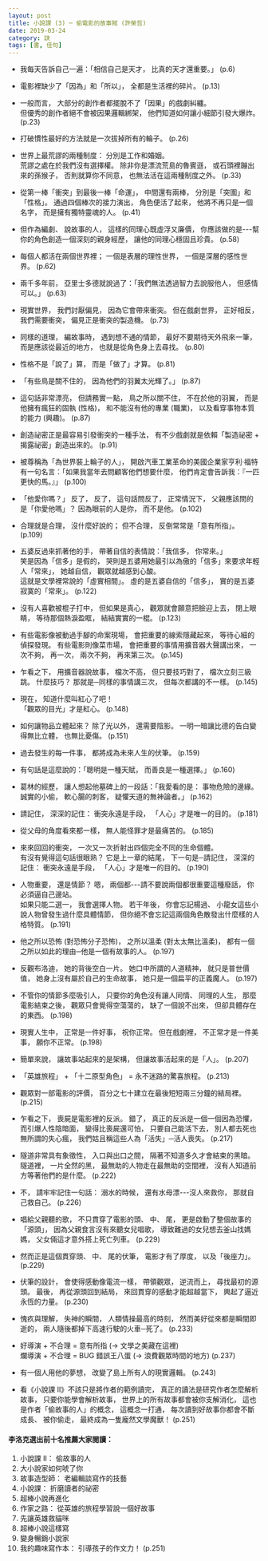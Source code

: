 ```yaml
---
layout: post
title: 小說課 (3) ─ 偷電影的故事賊 (許榮哲)
date: 2019-03-24
category: 訣
tags: [書, 佳句]
---
```




- 我每天告訴自己一遍：「相信自己是天才， 比真的天才還重要。」 (p.6)


- 電影裡缺少了「因為」和「所以」，
全都是生活裡的碎片。 (p.13)


- 一般而言，
大部分的創作者都擺脫不了「因果」的戲劇糾纏。<br />
但優秀的創作者絕不會被因果邏輯綁架，
他們知道如何讓小細節引發大爆炸。 (p.23)

<!--more-->


- 打破慣性最好的方法就是一次拔掉所有的輪子。 (p.26)


- 世界上最荒謬的兩種制度： 分別是工作和婚姻。<br />
荒謬之處在於我們沒有選擇權。
除非你是漂流荒島的魯賓遜，
或石頭裡蹦出來的孫猴子，
否則就算你不同意，
也無法活在這兩種制度之外。 (p.33)


- 從第一棒「衝突」到最後一棒「命運」，
中間還有兩棒，
分別是「突圍」和「性格」。
通過四個棒次的接力演出，
角色便活了起來，
他將不再只是一個名字，
而是擁有獨特靈魂的人。 (p.41)


- 但作為編劇、 說故事的人，
這樣的同理心既虛浮又廉價，
你應該做的是---幫你的角色創造一個深刻的親身經歷，
讓他的同理心穩固且珍貴。 (p.58)


- 每個人都活在兩個世界裡；
一個是表層的理性世界，
一個是深層的感性世界。 (p.62)


- 兩千多年前，
亞里士多德就說過了：「我們無法透過智力去說服他人，
但感情可以。」 (p.63)


- 現實世界，
我們討厭偏見，
因為它會帶來衝突。
但在戲劇世界，
正好相反，
我們需要衝突，
偏見正是衝突的製造機。 (p.73)


- 同樣的道理，
編故事時，
遇到想不通的情節，
最好不要期待天外飛來一筆，
而是應該從最近的地方，
也就是從角色身上去尋找。 (p.80)


- 性格不是「說了」算，
而是「做了」才算。 (p.81)


- 「有些鳥是關不住的，
因為他們的羽翼太光輝了。」 (p.87)


- 這句話非常漂亮，
但請務實一點，
鳥之所以關不住，
不在於他的羽翼，
而是他擁有瘋狂的固執 (性格)，
和不能沒有他的專業 (職業)，
以及看穿事物本質的能力 (興趣)。 (p.87)


- 創造祕密正是最容易引發衝突的一種手法，
有不少戲劇就是依賴「製造祕密 $+$ 揭露祕密」創造出來的。 (p.91)


- 被尊稱為「為世界裝上輪子的人」，
開啟汽車工業革命的美國企業家亨利‧福特有一句名言：「如果我當年去問顧客他們想要什麼，
他們肯定會告訴我：『一匹更快的馬。』」 (p.100)


- 「他愛你嗎？」
反了， 反了，
這句話問反了，
正常情況下，
父親應該問的是「你愛他嗎」？
因為眼前的人是你，
而不是他。 (p.102)


- 合理就是合理，
沒什麼好說的；
但不合理，
反倒常常是「意有所指」。 (p.109)


- 五婆反過來抓著他的手，
帶著自信的表情說：「我信多， 你常來。」<br />
笑是因為「信多」是假的，
哭則是五婆用她最引以為傲的「信多」來要求年輕人「常來」，
她越自信，
觀眾就越感到心酸。<br />
這就是文學裡常說的「虛實相間」。
虛的是五婆自信的「信多」，
實的是五婆寂寞的「常來」。 (p.122)


- 沒有人喜歡被棍子打中，
但如果是真心，
觀眾就會願意把臉迎上去，
閉上眼睛，
等待那個熱淚盈眶，
結結實實的一棍。 (p.123)


- 有些電影像被動過手腳的命案現場，
會把重要的線索隱藏起來，
等待心細的偵探發現。
有些電影則像菜市場，
會把重要的事情用擴音器大聲講出來，
一次不夠，
再一次，
兩次不夠，
再來第三次。 (p.145)


- 乍看之下，
用擴音器說故事，
檔次不高，
但只要技巧對了，
檔次立刻三級跳。
什麼技巧？
那就是─同樣的事情講三次，
但每次都講的不一樣。 (p.145)


- 現在，
知道什麼叫紅心了吧！<br />
「觀眾的目光」才是紅心。 (p.148)


- 如何讓物品立體起來？
除了光以外，
還需要陰影。
一明一暗讓比德的告白變得無比立體，
也無比憂傷。 (p.151)


- 過去發生的每一件事，
都將成為未來人生的伏筆。 (p.159)


- 有句話是這麼說的：「聰明是一種天賦，
而善良是一種選擇。」 (p.160)


- 葛林的經歷，
讓人想起他墓碑上的一段話：「我愛看的是：
事物危險的邊緣。
誠實的小偷，
軟心腸的刺客，
疑懼天道的無神論者。」 (p.162)


- 請記住，
深深的記住： 衝突永遠是手段，
「人心」才是唯一的目的。 (p.181)


- 從父母的角度看來都一樣，
無人能怪罪才是最痛苦的。 (p.185)


- 來來回回的衝突，
一次又一次折射出四個完全不同的生命個體。<br />
有沒有覺得這句話很眼熟？
它是上一章的結尾，
下一句是─請記住，
深深的記住： 衝突永遠是手段，
「人心」才是唯一的目的。 (p.190)


- 人物重要，
還是情節？
嗯， 兩個都---請不要說兩個都很重要這種廢話，
你必須逼自己邊站。<br />
如果只能二選一，
我會選擇人物。
若干年後，
你會忘記楊過、 小龍女這些小說人物曾發生過什麼具體情節，
但你絕不會忘記這兩個角色散發出什麼樣的人格特質。 (p.191)


- 他之所以恐怖 (對恐怖分子恐怖)，
之所以溫柔 (對太太無比溫柔)，
都有一個之所以如此的理由─他是一個有故事的人。 (p.197)


- 反觀布洛迪，
她的背後空白一片。
她口中所謂的人道精神，
就只是普世價值，
她身上沒有屬於自己的生命故事，
她只是一個扁平的正義魔人。 (p.197)


- 不管你的情節多麼吸引人，
只要你的角色沒有讓人同情、 同理的人生，
那麼電影結束之後，
觀眾只會覺得空蕩蕩的，
缺了一個說不出來，
但卻具體存在的東西。 (p.198)


- 現實人生中，
正常是一件好事，
祝你正常。
但在戲劇裡，
不正常才是一件美事，
願你不正常。 (p.198)


- 簡單來說，
讓故事站起來的是架構，
但讓故事活起來的是「人」。 (p.207)


- 「英雄旅程」 $+$ 「十二原型角色」 $=$ 永不迷路的驚喜旅程。 (p.213)


- 觀眾對一部電影的評價，
百分之七十建立在最後短短兩三分鐘的結局裡。 (p.215)


- 乍看之下，
喪屍是電影裡的反派。
錯了，
真正的反派是一個一個因為恐懼，
而引爆人性陰暗面，
變得比喪屍還可怕，
只要自己能活下去， 別人都去死也無所謂的失心瘋，
我們姑且稱這些人為「活失」─活人喪失。 (p.217)


- 隧道非常具有象徵性，
入口與出口之間，
隔著不知道多久才會結束的黑暗。<br />
隧道裡， 一片全然的黑，
最無助的人物走在最無助的空間裡，
沒有人知道前方等著他們的是什麼。 (p.222)


- 不，
請牢牢記住一句話： 溺水的時候，
還有水母漂---沒人來救你，
那就自己救自己。 (p.226)


- 唱給父親聽的歌，
不只貫穿了電影的頭、 中、 尾，
更是啟動了整個故事的「源頭」，
因為父親食言沒有來聽女兒唱歌，
導致難過的女兒想去釜山找媽媽，
父女倆這才意外搭上死亡列車。 (p.229)


- 然而正是這個貫穿頭、 中、 尾的伏筆，
電影才有了厚度，
以及「後座力」。 (p.229)


- 伏筆的設計，
會使得感動像電流一樣，
帶領觀眾，
逆流而上，
尋找最初的源頭。
最後，
再從源頭回到結局，
來回貫穿的感動才能超越當下，
興起了逼近永恆的力量。 (p.230)


- 愧疚與理解，
失神的瞬間，
人類情操最高的時刻，
然而美好從來都是瞬間即逝的，
兩人隨後都掉下高速行駛的火車─死了。 (p.233)


- 好導演 $+$ 不合理 $=$ 意有所指 (→ 文學之美藏在這裡)<br />
爛導演 $+$ 不合理 $=$ BUG 錯誤王八蛋 (→ 浪費觀眾時間的地方) (p.237)


- 有一個人用他的夢想，
改變了島上所有人的現實邏輯。 (p.243)


- 看《小說課 II》不該只是將作者的範例讀完，
真正的讀法是研究作者怎麼解析故事，
只要你能學會解析故事，
世界上的所有故事都會被你支解消化，
這也是作者「偷故事的人」的概念，
這概念一打通，
每次讀到好故事你都會不斷成長、 被你偷走，
最終成為一隻龐然文學魔獸！ (p.251)


#### 李洛克選出前十名推薦大家閱讀：
1. 小說課 II： 偷故事的人
1. 大小說家如何唬了你
1. 故事造型師： 老編輯談寫作的技藝
1. 小說課： 折磨讀者的祕密
1. 超棒小說再進化
1. 作家之路： 從英雄的旅程學習說一個好故事
1. 先讓英雄救貓咪
1. 超棒小說這樣寫
1. 變身暢銷小說家
1. 我的趣味寫作本： 引導孩子的作文力！ (p.251)


